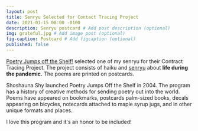 ```yaml
---
layout: post
title: Senryu Selected for Contact Tracing Project
date: 2021-01-15 08:00 -0100
description: Senryu postcard # Add post description (optional)
img: grateful.jpg # Add image post (optional)
fig-caption: Postcard # Add figcaption (optional)
published: false
---
```

<a href="https://poetryjumpsofftheshelf.com" target="_blank">Poetry Jumps off the Shelf!</a> selected one of  my senryu for their Contract Tracing Project. The project consists of haiku and <a href="https://www.masterclass.com/articles/how-to-write-senryu-poems" target="_blank">senryu</a> about <strong>life during the pandemic.</strong> The poems are printed on postcards.

Shoshauna Shy launched Poetry Jumps Off the Shelf in 2004. The program has a history of creative methods for sending poetry out into the world. Poems have appeared on bookmarks, postcards palm-sized books, decals appearing on bicycles, notecards attached to maple syrup jugs, and in other unique formats and places.

I love this program and it's an honor to be included!
